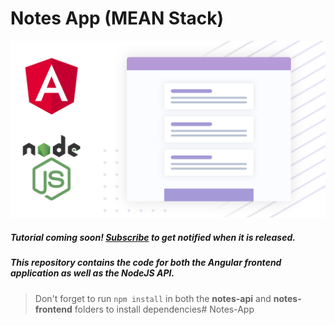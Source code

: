 # Notes App (MEAN Stack)

[![Application Illustration](app_illustration.png)](https://www.youtube.com/channel/UCbwsS1m4Hib6R-9F1alus_A)

<!-- TODO: Change links when you upload video -->

<!-- ##### Watch the full tutorial on [Youtube](https://youtu.be/YGCDAXFWAZo)!  -->
##### Tutorial coming soon! [Subscribe](https://www.youtube.com/channel/UCbwsS1m4Hib6R-9F1alus_A) to get notified when it is released.

##### This repository contains the code for both the Angular frontend application as well as the NodeJS API. 

> Don't forget to run `npm install` in both the **notes-api** and **notes-frontend** folders to install dependencies# Notes-App
